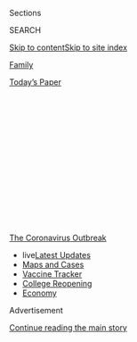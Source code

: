 <div id="app">

<div>

<div>

<div>

<div class="NYTAppHideMasthead css-1q2w90k e1suatyy0">

<div class="section css-ui9rw0 e1suatyy2">

<div class="css-eph4ug er09x8g0">

<div class="css-6n7j50">

</div>

<span class="css-1dv1kvn">Sections</span>

<div class="css-10488qs">

<span class="css-1dv1kvn">SEARCH</span>

</div>

[Skip to content](#site-content)[Skip to site
index](#site-index)

</div>

<div id="masthead-section-label" class="css-1wr3we4 eaxe0e00">

[Family](https://www.nytimes3xbfgragh.onion/section/well/family)

</div>

<div class="css-10698na e1huz5gh0">

</div>

</div>

<div id="masthead-bar-one" class="section hasLinks css-15hmgas e1csuq9d3">

<div class="css-uqyvli e1csuq9d0">

</div>

<div class="css-1uqjmks e1csuq9d1">

</div>

<div class="css-9e9ivx">

[](https://myaccount.nytimes3xbfgragh.onion/auth/login?response_type=cookie&client_id=vi)

</div>

<div class="css-1bvtpon e1csuq9d2">

[Today’s
Paper](https://www.nytimes3xbfgragh.onion/section/todayspaper)

</div>

</div>

</div>

</div>

<div data-aria-hidden="false">

<div id="site-content" data-role="main">

<div>

<div class="css-1aor85t" style="opacity:0.000000001;z-index:-1;visibility:hidden">

<div class="css-1hqnpie">

<div class="css-epjblv">

<span class="css-17xtcya">[Family](/section/well/family)</span><span class="css-x15j1o">|</span><span class="css-fwqvlz">In
This Pandemic Summer, Don’t Forget About Kids’ Other
Risks</span>

</div>

<div class="css-k008qs">

<div class="css-1iwv8en">

<span class="css-18z7m18"></span>

<div>

</div>

</div>

<span class="css-1n6z4y">https://nyti.ms/3hZTIwM</span>

<div class="css-1705lsu">

<div class="css-4xjgmj">

<div class="css-4skfbu" data-role="toolbar" data-aria-label="Social Media Share buttons, Save button, and Comments Panel with current comment count" data-testid="share-tools">

  - 
  - 
  - 
  - 
    
    <div class="css-6n7j50">
    
    </div>

  - 
  - 

</div>

</div>

</div>

</div>

</div>

</div>

<div id="NYT_TOP_BANNER_REGION" class="css-13pd83m">

<div>

<div id="styln-prism-menu-1592847958612" class="section interactive-content interactive-size-medium css-1edisqu">

<div class="css-17ih8de interactive-body">

<div id="scroll-container" class="css-1gj85ro">

[<span class="styln-title-wrap"><span class="css-1pje3qr">The
Coronavirus</span><span class="css-1pje3qr">
Outbreak</span></span>](https://www.nytimes3xbfgragh.onion/news-event/coronavirus?action=click&pgtype=Article&state=default&region=TOP_BANNER&context=storylines_menu)

  - <span class="css-kqxiym" data-emphasize="true">live</span>[Latest
    Updates](https://www.nytimes3xbfgragh.onion/2020/08/03/world/coronavirus-covid-19.html?action=click&pgtype=Article&state=default&region=TOP_BANNER&context=storylines_menu)
  - [Maps and
    Cases](https://www.nytimes3xbfgragh.onion/interactive/2020/us/coronavirus-us-cases.html?action=click&pgtype=Article&state=default&region=TOP_BANNER&context=storylines_menu)
  - [Vaccine
    Tracker](https://www.nytimes3xbfgragh.onion/interactive/2020/science/coronavirus-vaccine-tracker.html?action=click&pgtype=Article&state=default&region=TOP_BANNER&context=storylines_menu)
  - [College
    Reopening](https://www.nytimes3xbfgragh.onion/2020/08/02/us/covid-college-reopening.html?action=click&pgtype=Article&state=default&region=TOP_BANNER&context=storylines_menu)
  - [Economy](https://www.nytimes3xbfgragh.onion/live/2020/08/03/business/stock-market-today-coronavirus?action=click&pgtype=Article&state=default&region=TOP_BANNER&context=storylines_menu)

</div>

</div>

</div>

</div>

</div>

<div id="top-wrapper" class="css-1sy8kpn">

<div id="top-slug" class="css-l9onyx">

Advertisement

</div>

[Continue reading the main
story](#after-top)

<div class="ad top-wrapper" style="text-align:center;height:100%;display:block;min-height:250px">

<div id="top" class="place-ad" data-position="top" data-size-key="top">

</div>

</div>

<div id="after-top">

</div>

</div>

<div>

<div id="sponsor-wrapper" class="css-1hyfx7x">

<div id="sponsor-slug" class="css-19vbshk">

Supported by

</div>

[Continue reading the main
story](#after-sponsor)

<div id="sponsor" class="ad sponsor-wrapper" style="text-align:center;height:100%;display:block">

</div>

<div id="after-sponsor">

</div>

</div>

<div class="css-186x18t">

The Checkup

</div>

<div class="css-1vkm6nb ehdk2mb0">

# In This Pandemic Summer, Don’t Forget About Kids’ Other Risks

</div>

Reinforcing summer safety with some of the special twists and dangers of
this dangerous and twisty time.

<div class="css-79elbk" data-testid="photoviewer-wrapper">

<div class="css-z3e15g" data-testid="photoviewer-wrapper-hidden">

</div>

<div class="css-1a48zt4 ehw59r15" data-testid="photoviewer-children">

![<span class="css-16f3y1r e13ogyst0" data-aria-hidden="true">Summer
regularly brings up a set of safety concerns for children, and that is
as true this year as any
other.</span><span class="css-cnj6d5 e1z0qqy90" itemprop="copyrightHolder"><span class="css-1ly73wi e1tej78p0">Credit...</span><span><span>Getty
Images</span></span></span>](https://static01.graylady3jvrrxbe.onion/images/2020/08/03/well/03klass-summer/03klass-summer-articleLarge.jpg?quality=75&auto=webp&disable=upscale)

</div>

</div>

<div class="css-18e8msd">

<div class="css-vp77d3 epjyd6m0">

<div class="css-1baulvz">

By [<span class="css-1baulvz last-byline" itemprop="name">Perri Klass,
M.D.</span>](https://www.nytimes3xbfgragh.onion/by/perri-klass-md)

</div>

</div>

  - Aug. 3,
    2020

  - 
    
    <div class="css-4xjgmj">
    
    <div class="css-d8bdto" data-role="toolbar" data-aria-label="Social Media Share buttons, Save button, and Comments Panel with current comment count" data-testid="share-tools">
    
      - 
      - 
      - 
      - 
        
        <div class="css-6n7j50">
        
        </div>
    
      - 
      - 
    
    </div>
    
    </div>

</div>

</div>

<div class="section meteredContent css-1r7ky0e" name="articleBody" itemprop="articleBody">

<div class="css-1fanzo5 StoryBodyCompanionColumn">

<div class="css-53u6y8">

I’m not sure whether to call this the good news or the bad news, but
Covid-19 is not the only thing that parents need to think about right
now.

Summer regularly brings up a set of safety concerns for children, and
that is as true this year as any other. Of course, this year is very
different, and when I talked to pediatric emergency room specialists
around the country, they reinforced summer safety advice, while noting
some of the special twists and dangers of this dangerous and twisty
time.

“Everyone has cabin fever, and they want to get out and have a good
time,” said Dr. Mark Zonfrillo, an associate professor of emergency
medicine and pediatrics at the Warren Alpert Medical School of Brown
University. And even as many parents may feel that it’s all they can do
to enforce social distancing and mask-wearing, it’s important to
remember the safety measures from the before times as well.

Dr. Maya Haasz, an attending physician in the pediatric emergency room
at Children’s Hospital Colorado and an assistant professor at University
of Colorado School of Medicine, said they are seeing injuries that
reflect a summer of individual activity rather than team sports. Kids
are out riding their bikes and their scooters, she said, but not always
wearing helmets. “We’re seeing more significant head injuries,” she
said.

</div>

</div>

<div class="css-1fanzo5 StoryBodyCompanionColumn">

<div class="css-53u6y8">

\[**[*Sign up for the Well Family
newsletter*](https://www.nytimes3xbfgragh.onion/newsletters/well-family)**\]

And because some parents are still scared to go to hospitals, injured
children are sometimes not coming in immediately. The delay can be
painful for the child and problematic for the doctors, for example if a
laceration is more than a day old, and can’t be safely sewn up.

“We’re doing a tremendous amount to keep the hospital safe,” Dr. Haasz
said. “You are not at risk of getting Covid in the hospital.”

But to help keep kids out of the emergency room, remember the sunscreen
and the bike helmets and the adult supervision for kids in the
water.

<div id="NYT_MAIN_CONTENT_1_REGION" class="css-9tf9ac">

<div>

<div id="styln-covid-updates-world" class="section interactive-content interactive-size-medium css-1ftcdic">

<div class="css-17ih8de interactive-body">

<div id="styln-briefing-block" data-asset-id="QXJ0aWNsZTpueXQ6Ly9hcnRpY2xlLzZkMDlhMjVlLTQxZDYtNWE3ZC04NzFjLTNiMDkyMGU0NjA2Zg==">

<div class="briefing-block-header-section">

# [Latest Updates: Global Coronavirus Outbreak](https://www.nytimes3xbfgragh.onion/2020/08/03/world/coronavirus-covid-19.html?action=click&pgtype=Article&state=default&region=MAIN_CONTENT_1&context=storylines_live_updates)

<div class="briefing-block-ts">

Updated 2020-08-04T07:33:06.428Z

</div>

</div>

  - [Fauci defends Birx after she is criticized by
    Trump.](https://www.nytimes3xbfgragh.onion/2020/08/03/world/coronavirus-covid-19.html?action=click&pgtype=Article&state=default&region=MAIN_CONTENT_1&context=storylines_live_updates#link-4547638f)
  - [Trump derides Democrats as lawmakers and administration officials
    try to break stimulus
    impasse.](https://www.nytimes3xbfgragh.onion/2020/08/03/world/coronavirus-covid-19.html?action=click&pgtype=Article&state=default&region=MAIN_CONTENT_1&context=storylines_live_updates#link-15e7f995)
  - [The deadline for 2020 census counting has been moved up by a
    month.](https://www.nytimes3xbfgragh.onion/2020/08/03/world/coronavirus-covid-19.html?action=click&pgtype=Article&state=default&region=MAIN_CONTENT_1&context=storylines_live_updates#link-e5a2cda)

<div class="briefing-block-footer">

<div class="briefing-block-footer-meta">

[See more
updates](https://www.nytimes3xbfgragh.onion/2020/08/03/world/coronavirus-covid-19.html?action=click&pgtype=Article&state=default&region=MAIN_CONTENT_1&context=storylines_live_updates)

</div>

<div class="briefing-block-briefinglinks">

<span>More live coverage:</span>
[Markets](https://www.nytimes3xbfgragh.onion/live/2020/08/03/business/stock-market-today-coronavirus?action=click&pgtype=Article&state=default&region=MAIN_CONTENT_1&context=storylines_live_updates)

</div>

</div>

</div>

</div>

</div>

</div>

</div>

## Water Safety

[Drowning](https://www.nytimes3xbfgragh.onion/2019/07/22/well/family/drowning-children-water-safety.html)
is the leading cause of death for children from 1 to 4 and it can happen
silently and swiftly, leaving behind devastated families and regrets
that never go away.

Dr. Maneesha Agarwal, a pediatric emergency physician and assistant
professor at Emory in Atlanta, said that in 2018, 443 children from 1 to
4 died from drowning, and that it kills about 1,000 children of all ages
every year. There are two peaks in age, she said, first the toddlers and
young children who accidentally gain access to a body of water, and then
the adolescents, the risk-takers, “who might be horsing around, sneaking
into pools.”

</div>

</div>

<div class="css-1fanzo5 StoryBodyCompanionColumn">

<div class="css-53u6y8">

With the pandemic, children may not be going to community pools, where
there would be lifeguards, and the home pool market has been booming. “A
lot of people are getting new
[pools](https://www.healthychildren.org/English/safety-prevention/at-play/Pages/Pool-Dangers-Drowning-Prevention-When-Not-Swimming-Time.aspx)
and first-time pools, so with that comes a responsibility for not only
proper barriers and pool gates, but also proper supervision in an era of
distraction,” Dr. Zonfrillo said.

Parents need to think about layers of safety, Dr. Agarwal said, such as
having a four-foot tall fence around the entire pool, but also alarms.
Parental supervision is key. “We recommend for younger children and not
experienced swimmers that they should always be within arm’s reach,” Dr.
Agarwal said. Parents should not assume they can rely on a lifeguard,
who will have many swimmers to watch.

Even kiddie pools and shallow bodies of water can be dangerous, Dr.
Zonfrillo said: “A toddler can drown in just a few inches of water.”

## Trampolines

If you have a trampoline, supervise children carefully, follow all
safety instructions, and make sure there is only one child on the
trampoline at a time. Trampoline sales have gone up in the pandemic, and
doctors have been very concerned about [trampoline-related
fractures](https://www.nytimes3xbfgragh.onion/2020/06/19/well/family/coronavirus-shutdown-children-injuries.html?searchResultPosition=1)
and trips to the emergency room. “A bunch of kids on a trampoline can
really cause a lot of injury,” Dr. Agarwal said.

## Bikes, Scooters and ATVs

Be mindful of [bike
safety](https://www.nytimes3xbfgragh.onion/2019/06/10/well/family/children-bike-scooter-safety.html?searchResultPosition=3),
be vigilant about helmets. And remember that kids can get badly injured
on scooters and on [all-terrain
vehicles](https://www.healthychildren.org/English/safety-prevention/at-play/Pages/ATV-Safety-Rules.aspx),
or ATVs. ** ATVs are very common, especially in rural communities, Dr.
Agarwal said, and nationally, about four children are seen in an
emergency department every hour with ATV injuries. She recently treated
a child who had taken “every single precaution,” she said. “He was on a
designated ATV recreational area, he had a helmet, he was supervised, he
had no passengers — and yet he still managed to roll over his ATV on
himself.” Bottom line: Although she understands their appeal, Dr.
Agarwal said, “Don’t put your kid on an ATV.”

## Sun

Take the [summer
sun](https://www.nytimes3xbfgragh.onion/2019/07/15/well/family/shielding-kids-from-the-sun-isnt-just-about-sunscreen.html?searchResultPosition=2)
seriously: Keep children in the shade as much as possible, use hats and
protective clothing in addition to sunscreen. Apply lots of sunscreen,
reapply it every couple of hours, and after children go in the water.
Make sure children stay hydrated, especially if they’re exercising.
Children who are engaged in athletics should start hydrating before they
go out to practice, Dr. Agarwal said, and if they haven’t been
practicing during the shutdown, they should ease back in, and be
particularly careful about hydration and heat exposure when they go back
to
practicing.

<div id="NYT_MAIN_CONTENT_3_REGION" class="css-9tf9ac">

<div>

<div id="styln-prism-freeform-1594220623585" class="section interactive-content interactive-size-medium css-1ftcdic">

<div class="css-17ih8de interactive-body">

<div id="prism-freeform-block-38059" class="css-19mumt8" data-role="complementary" data-storyline="The Coronavirus Outbreak" data-truncated="true" tabindex="0">

<div class="css-a8d9oz">

<div class="css-eb027h">

[](https://www.nytimes3xbfgragh.onion/news-event/coronavirus?action=click&pgtype=Article&state=default&region=MAIN_CONTENT_3&context=storylines_faq)

### The Coronavirus Outbreak ›

#### Frequently Asked Questions

Updated August 3, 2020

  - #### I’m a small-business owner. Can I get relief?
    
      - The [stimulus bills enacted in
        March](https://www.nytimes3xbfgragh.onion/article/small-business-loans-stimulus-grants-freelancers-coronavirus.html?action=click&pgtype=Article&state=default&region=MAIN_CONTENT_3&context=storylines_faq)
        offer help for the millions of American small businesses. Those
        eligible for aid are businesses and nonprofit organizations with
        fewer than 500 workers, including sole proprietorships,
        independent contractors and freelancers. Some larger companies
        in some industries are also eligible. The help being offered,
        which is being managed by the Small Business Administration,
        includes the Paycheck Protection Program and the Economic Injury
        Disaster Loan program. But lots of folks have [not yet seen
        payouts.](https://www.nytimes3xbfgragh.onion/interactive/2020/05/07/business/small-business-loans-coronavirus.html?action=click&pgtype=Article&state=default&region=MAIN_CONTENT_3&context=storylines_faq)
        Even those who have received help are confused: The rules are
        draconian, and some are stuck sitting on [money they don’t know
        how to
        use.](https://www.nytimes3xbfgragh.onion/2020/05/02/business/economy/loans-coronavirus-small-business.html?action=click&pgtype=Article&state=default&region=MAIN_CONTENT_3&context=storylines_faq)
        Many small-business owners are getting less than they expected
        or [not hearing anything at
        all.](https://www.nytimes3xbfgragh.onion/2020/06/10/business/Small-business-loans-ppp.html?action=click&pgtype=Article&state=default&region=MAIN_CONTENT_3&context=storylines_faq)

  - #### What are my rights if I am worried about going back to work?
    
      - Employers have to provide [a safe
        workplace](https://www.osha.gov/SLTC/covid-19/standards.html)
        with policies that protect everyone equally. [And if one of your
        co-workers tests positive for the coronavirus, the
        C.D.C.](https://www.nytimes3xbfgragh.onion/article/coronavirus-money-unemployment.html?action=click&pgtype=Article&state=default&region=MAIN_CONTENT_3&context=storylines_faq)
        has said that [employers should tell their
        employees](https://www.cdc.gov/coronavirus/2019-ncov/community/guidance-business-response.html)
        -- without giving you the sick employee’s name -- that they may
        have been exposed to the virus.

  - #### Should I refinance my mortgage?
    
      - [It could be a good
        idea,](https://www.nytimes3xbfgragh.onion/article/coronavirus-money-unemployment.html?action=click&pgtype=Article&state=default&region=MAIN_CONTENT_3&context=storylines_faq)
        because mortgage rates have [never been
        lower.](https://www.nytimes3xbfgragh.onion/2020/07/16/business/mortgage-rates-below-3-percent.html?action=click&pgtype=Article&state=default&region=MAIN_CONTENT_3&context=storylines_faq)
        Refinancing requests have pushed mortgage applications to some
        of the highest levels since 2008, so be prepared to get in line.
        But defaults are also up, so if you’re thinking about buying a
        home, be aware that some lenders have tightened their standards.

  - #### What is school going to look like in September?
    
      - It is unlikely that many schools will return to a normal
        schedule this fall, requiring the grind of [online
        learning](https://www.nytimes3xbfgragh.onion/2020/06/05/us/coronavirus-education-lost-learning.html?action=click&pgtype=Article&state=default&region=MAIN_CONTENT_3&context=storylines_faq),
        [makeshift child
        care](https://www.nytimes3xbfgragh.onion/2020/05/29/us/coronavirus-child-care-centers.html?action=click&pgtype=Article&state=default&region=MAIN_CONTENT_3&context=storylines_faq)
        and [stunted
        workdays](https://www.nytimes3xbfgragh.onion/2020/06/03/business/economy/coronavirus-working-women.html?action=click&pgtype=Article&state=default&region=MAIN_CONTENT_3&context=storylines_faq)
        to continue. California’s two largest public school districts —
        Los Angeles and San Diego — said on July 13, that [instruction
        will be remote-only in the
        fall](https://www.nytimes3xbfgragh.onion/2020/07/13/us/lausd-san-diego-school-reopening.html?action=click&pgtype=Article&state=default&region=MAIN_CONTENT_3&context=storylines_faq),
        citing concerns that surging coronavirus infections in their
        areas pose too dire a risk for students and teachers. Together,
        the two districts enroll some 825,000 students. They are the
        largest in the country so far to abandon plans for even a
        partial physical return to classrooms when they reopen in
        August. For other districts, the solution won’t be an
        all-or-nothing approach. [Many
        systems](https://bioethics.jhu.edu/research-and-outreach/projects/eschool-initiative/school-policy-tracker/),
        including the nation’s largest, New York City, are devising
        [hybrid
        plans](https://www.nytimes3xbfgragh.onion/2020/06/26/us/coronavirus-schools-reopen-fall.html?action=click&pgtype=Article&state=default&region=MAIN_CONTENT_3&context=storylines_faq)
        that involve spending some days in classrooms and other days
        online. There’s no national policy on this yet, so check with
        your municipal school system regularly to see what is happening
        in your community.

  - #### Is the coronavirus airborne?
    
      - The coronavirus [can stay aloft for hours in tiny droplets in
        stagnant
        air](https://www.nytimes3xbfgragh.onion/2020/07/04/health/239-experts-with-one-big-claim-the-coronavirus-is-airborne.html?action=click&pgtype=Article&state=default&region=MAIN_CONTENT_3&context=storylines_faq),
        infecting people as they inhale, mounting scientific evidence
        suggests. This risk is highest in crowded indoor spaces with
        poor ventilation, and may help explain super-spreading events
        reported in meatpacking plants, churches and restaurants. [It’s
        unclear how often the virus is
        spread](https://www.nytimes3xbfgragh.onion/2020/07/06/health/coronavirus-airborne-aerosols.html?action=click&pgtype=Article&state=default&region=MAIN_CONTENT_3&context=storylines_faq)
        via these tiny droplets, or aerosols, compared with larger
        droplets that are expelled when a sick person coughs or sneezes,
        or transmitted through contact with contaminated surfaces, said
        Linsey Marr, an aerosol expert at Virginia Tech. Aerosols are
        released even when a person without symptoms exhales, talks or
        sings, according to Dr. Marr and more than 200 other experts,
        who [have outlined the evidence in an open letter to the World
        Health
        Organization](https://academic.oup.com/cid/article/doi/10.1093/cid/ciaa939/5867798).

<div id="styln-survey-component-38059" class="styln-survey-component" data-surveyname="faq" data-surveystoryline="coronavirus">

</div>

</div>

<div class="css-6mllg9">

</div>

<div class="css-pmm6ed">

<span class="css-5gimkt"></span>

</div>

</div>

</div>

</div>

</div>

</div>

</div>

## Heat Stroke

Heat stroke is always a worry, especially [vehicular heat
stroke](https://www.kidsandcars.org/how-kids-get-hurt/heat-stroke/),
which happens when small children are left in cars. Many doctors were
worried that the pandemic might put children at additional risk, if
parents who are reluctant to take them into stores leave them in
vehicles. “In hot temperatures, the temperature in the car can rise
within minutes,” Dr. Zonfrillo said. Ideally, parents should leave
children at home while they do errands.

</div>

</div>

<div class="css-1fanzo5 StoryBodyCompanionColumn">

<div class="css-53u6y8">

This year, Dr. Agarwal said, the numbers are actually looking a little
better. For the past two years, over 50 children a year have died from
heat stroke; there have been 11 deaths so far this year.

## Guns

Be aware of the danger posed by
[firearms](https://well.blogs.nytimes3xbfgragh.onion/2013/01/07/keeping-guns-away-from-children/)
that are not properly secured and stored. Firearms are not specifically
a summer risk, but this is a summer of children not going to camp, and
home injuries loom large. Firearm sales have increased in the pandemic,
and Dr. Agarwal says that pediatric emergency doctors are worrying over
these new owners especially, and whether they are storing the guns
safely — they should be stored unloaded, locked up in a gun safe or with
a trigger lock, and with the ammunition locked up in a separate
location. “I want to encourage all parents to [ask about the presence of
unsecured
firearms](https://well.blogs.nytimes3xbfgragh.onion/2016/06/24/ask-well-gun-storage-and-children/)
in any home where children go to visit,” Dr. Agarwal said.

## Household Injuries

Other at-home injuries to avoid in an at-home summer include poisonings
and falls, especially [falls from
windows](https://www.nsc.org/home-safety/safety-topics/child-safety/window-safety#:~:text=Falls%20from%20windows%20are%20more,to%20go%20to%20the%20hospital.).
A window screen alone is not a sufficient protection. Be aware that even
the substances you’re using to protect your children can be
[toxic](https://www.nytimes3xbfgragh.onion/2020/06/22/health/fda-Eskbiochem-toxic-hand-sanitizer-virus.html?searchResultPosition=1);
the pandemic has meant increased [poisoning incidents involving hand
sanitizers](https://www.healthychildren.org/English/health-issues/conditions/COVID-19/Pages/Keep-Hand-Sanitizer-Out-of-Childrens-Reach.aspx#:~:text=Children%20and%20adults%20also%20have,after%20repeated%20use%20on%20skin.).
Dr. Zonfrillo emphasized the importance of what he called
“re-child-proofing the home, based on the child’s developmental age.”

## Mental Health

Social isolation may be taking a toll, especially on children who suffer
from anxiety or depression, and on those who may not have been able to
get help and therapy virtually. On the other hand, as children begin to
interact more, whether in person or virtually, and even start school
again, doctors worry about bullying.

Dr. Haasz said this is a time for “really keeping an eye out for friends
and family who have mental health concerns.” To help keep vulnerable
children safe, it’s again important to be sure the home is
injury-proofed, she said: “Lock up anything they could use to hurt
themselves, even seemingly benign medications like Tylenol and
Benadryl.” And if you’re worried about your child’s mental health, she
said, bring it up.

“You are not going to harm your child by asking them questions,” she
said. “If you are concerned about them, talk to them. If you’re
concerned they’re going to hurt themselves, bring them into the
hospital.”

*Dr. Perri Klass is the author of the forthcoming book “*[*A Good Time
to Be
Born*](https://www.amazon.com/Good-Time-Be-Born-Children/dp/0393609995/ref=tmm_hrd_swatch_0?_encoding=UTF8&qid=&sr=)*:
How Science and Public Health Gave Children a Future,” on how our world
has been transformed by the radical decline of infant and child
mortality.*

</div>

</div>

<div>

</div>

</div>

<div>

</div>

<div>

</div>

<div>

</div>

<div>

<div id="bottom-wrapper" class="css-1ede5it">

<div id="bottom-slug" class="css-l9onyx">

Advertisement

</div>

[Continue reading the main
story](#after-bottom)

<div id="bottom" class="ad bottom-wrapper" style="text-align:center;height:100%;display:block;min-height:90px">

</div>

<div id="after-bottom">

</div>

</div>

</div>

</div>

</div>

## Site Index

<div>

</div>

## Site Information Navigation

  - [© <span>2020</span> <span>The New York Times
    Company</span>](https://help.nytimes3xbfgragh.onion/hc/en-us/articles/115014792127-Copyright-notice)

<!-- end list -->

  - [NYTCo](https://www.nytco.com/)
  - [Contact
    Us](https://help.nytimes3xbfgragh.onion/hc/en-us/articles/115015385887-Contact-Us)
  - [Work with us](https://www.nytco.com/careers/)
  - [Advertise](https://nytmediakit.com/)
  - [T Brand Studio](http://www.tbrandstudio.com/)
  - [Your Ad
    Choices](https://www.nytimes3xbfgragh.onion/privacy/cookie-policy#how-do-i-manage-trackers)
  - [Privacy](https://www.nytimes3xbfgragh.onion/privacy)
  - [Terms of
    Service](https://help.nytimes3xbfgragh.onion/hc/en-us/articles/115014893428-Terms-of-service)
  - [Terms of
    Sale](https://help.nytimes3xbfgragh.onion/hc/en-us/articles/115014893968-Terms-of-sale)
  - [Site
    Map](https://spiderbites.nytimes3xbfgragh.onion)
  - [Help](https://help.nytimes3xbfgragh.onion/hc/en-us)
  - [Subscriptions](https://www.nytimes3xbfgragh.onion/subscription?campaignId=37WXW)

</div>

</div>

</div>

</div>
